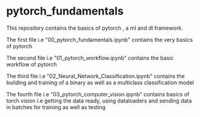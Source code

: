 # pytorch_fundamentals
This repository contains the basics of pytorch , a ml and dl framework.

The first file i.e "00_pytorch_fundamentals.ipynb" contains the very basics of pytorch

The second file i.e "01_pytorch_workflow.ipynb" contains the basic workflow of pytorch

The third file i.e "02_Neural_Network_Classification.ipynb" contains the building and training of a binary as well as a multiclass classification model

The fourth file i.e "03_pytorch_computer_vision.ipynb" contains basics of torch vision i.e getting the data ready, using dataloaders and sending data in batches for training as well as testing
